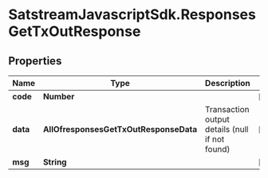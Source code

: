 # SatstreamJavascriptSdk.ResponsesGetTxOutResponse

## Properties
Name | Type | Description | Notes
------------ | ------------- | ------------- | -------------
**code** | **Number** |  | [optional] 
**data** | **AllOfresponsesGetTxOutResponseData** | Transaction output details (null if not found) | [optional] 
**msg** | **String** |  | [optional] 
